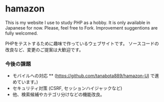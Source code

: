 # hamazon
This is my website I use to study PHP as a hobby.
It is only available in Japanese for now.
Please, feel free to  Fork.
Improvement suggentions are fully welcomed.

PHPをテストするために趣味で作っているウェブサイトです。
ソースコードの改良など、変更のご提案は大歓迎です。

### 今後の課題

* モバイルへの対応
** (https://github.com/tanabota889/hamazon-UI で進めています。)
* セキュリティ対策 (CSRF, セッションハイジャックなど)
* 他、検索候補やカテゴリ分けなどの機能改良。

